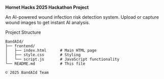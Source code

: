 **Hornet Hacks 2025 Hackathon Project**

An AI-powered wound infection risk detection system. Upload or capture wound images to get instant AI analysis.

Project Structure

```
BandAId/
├── frontend/
│   ├── index.html      # Main HTML page
│   ├── style.css       # Styling
│   └── script.js       # JavaScript functionality
└── README.md           # This file

© 2025 BandAId Team

```
